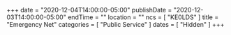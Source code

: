 +++
date = "2020-12-04T14:00:00-05:00"
publishDate = "2020-12-03T14:00:00-05:00"
endTime = ""
location = ""
ncs = [ "KE0LDS" ]
title = "Emergency Net"
categories = [ "Public Service" ]
dates = [ "Hidden" ]
+++

